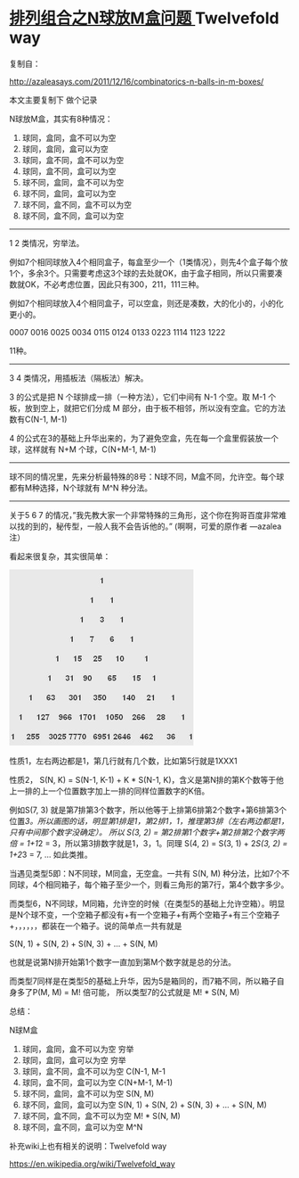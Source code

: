# [排列组合之N球放M盒问题 ](http://azaleasays.com/2011/12/16/combinatorics-n-balls-in-m-boxes/) Twelvefold way

复制自：

http://azaleasays.com/2011/12/16/combinatorics-n-balls-in-m-boxes/

本文主要复制下 做个记录

N球放M盒，其实有8种情况：

1. 球同，盒同，盒不可以为空
2. 球同，盒同，盒可以为空
3. 球同，盒不同，盒不可以为空
4. 球同，盒不同，盒可以为空
5. 球不同，盒同，盒不可以为空
6. 球不同，盒同，盒可以为空
7. 球不同，盒不同，盒不可以为空
8. 球不同，盒不同，盒可以为空

------

1 2 类情况，穷举法。

例如7个相同球放入4个相同盒子，每盒至少一个（1类情况），则先4个盒子每个放1个，多余3个。只需要考虑这3个球的去处就OK，由于盒子相同，所以只需要凑数就OK，不必考虑位置，因此只有300，211，111三种。

例如7个相同球放入4个相同盒子，可以空盒，则还是凑数，大的化小的，小的化更小的。

0007 0016 0025 0034 0115 0124 0133 0223 1114 1123 1222

11种。

------

3 4 类情况，用插板法（隔板法）解决。

3 的公式是把 N 个球排成一排（一种方法），它们中间有 N-1 个空。取 M-1 个板，放到空上，就把它们分成 M 部分，由于板不相邻，所以没有空盒。它的方法数有C(N-1, M-1)

4 的公式在3的基础上升华出来的，为了避免空盒，先在每一个盒里假装放一个球，这样就有 N+M 个球，C(N+M-1, M-1)

------

球不同的情况里，先来分析最特殊的8号：N球不同，M盒不同，允许空。每个球都有M种选择，N个球就有 M^N 种分法。

------

关于5 6 7 的情况，”我先教大家一个非常特殊的三角形，这个你在狗哥百度非常难以找的到的，秘传型，一般人我不会告诉他的。” (啊啊，可爱的原作者 —azalea注）

看起来很复杂，其实很简单：

![img](./triangle.png)

性质1，左右两边都是1，第几行就有几个数，比如第5行就是1XXX1

性质2， S(N, K) = S(N-1, K-1) + K * S(N-1, K)，含义是第N排的第K个数等于他上一排的上一个位置数字加上一排的同样位置数字的K倍。

例如S(7, 3) 就是第7排第3个数字，所以他等于上排第6排第2个数字+第6排第3个位置*3。所以画图的话，明显第1排是1，第2排1，1，推理第3排（左右两边都是1，只有中间那个数字没确定）。 所以 S(3, 2) = 第2排第1个数字+第2排第2个数字两倍 = 1+1*2 = 3，所以第3排数字就是1，3，1。同理 S(4, 2) = S(3, 1) + 2*S(3, 2) = 1+2*3 = 7, … 如此类推。

当遇见类型5即：N不同球，M同盒，无空盒。一共有 S(N, M) 种分法，比如7个不同球，4个相同箱子，每个箱子至少一个，则看三角形的第7行，第4个数字多少。

而类型6，N不同球，M同箱，允许空的时候（在类型5的基础上允许空箱）。明显是N个球不变，一个空箱子都没有+有一个空箱子+有两个空箱子+有三个空箱子+，，，，，，都装在一个箱子。说的简单点一共有就是

S(N, 1) + S(N, 2) + S(N, 3) + … + S(N, M)

也就是说第N排开始第1个数字一直加到第M个数字就是总的分法。

而类型7同样是在类型5的基础上升华，因为5是箱同的，而7箱不同，所以箱子自身多了P(M, M) = M! 倍可能， 所以类型7的公式就是 M! * S(N, M)

总结：

N球M盒

1. 球同，盒同，盒不可以为空 穷举
2. 球同，盒同，盒可以为空 穷举
3. 球同，盒不同，盒不可以为空 C(N-1, M-1
4. 球同，盒不同，盒可以为空 C(N+M-1, M-1)
5. 球不同，盒同，盒不可以为空 S(N, M)
6. 球不同，盒同，盒可以为空 S(N, 1) + S(N, 2) + S(N, 3) + … + S(N, M)
7. 球不同，盒不同，盒不可以为空 M! * S(N, M)
8. 球不同，盒不同，盒可以为空 M^N





补充wiki上也有相关的说明：Twelvefold way

https://en.wikipedia.org/wiki/Twelvefold_way

